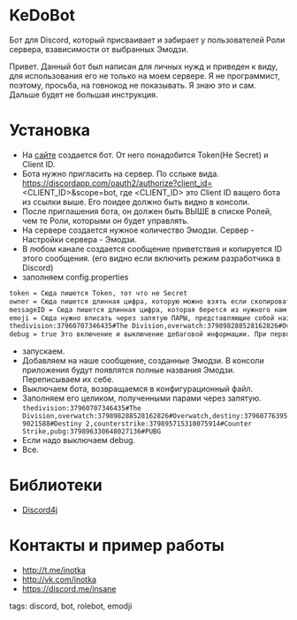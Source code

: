 # KeDoBot
Бот для Discord, который присваивает и забирает у пользователей Роли сервера, взависимости от выбранных Эмодзи. 

Привет. Данный бот был написан для личных нужд и приведен к виду, для использования его не только на моем сервере. Я не программист, поэтому, просьба, на говнокод не показывать. Я знаю это и сам. Дальше будет не большая инструкция. 

# Установка
[dev]: <https://discordapp.com/developers/applications/me>
- На [сайте][dev] создается бот. От него понадобится Token(Не Secret) и Client ID.
- Бота нужно пригласить на сервер. По сслыке вида.  https://discordapp.com/oauth2/authorize?client_id=<CLIENT_ID>&scope=bot, где <CLIENT_ID> это Client ID ващего бота из ссылки выше. Его поидее должно быть видно в консоли.
- После приглашения бота, он должен быть ВЫШЕ в списке Ролей, чем те Роли, которыми он будет управлять.
- На сервере создается нужное количество Эмодзи. Сервер - Настройки сервера - Эмодзи.
- В любом канале создается сообщение приветствия и копируется ID этого сообщения. (его видно если включить режим разработчика в Discord)
- заполняем config.properties
```sh
token = Сюда пишется Token, тот что не Secret
owner = Сюда пишется длинная цифра, которую можно взять если скопировать ID кликнув в чате на себе.
messageID = Сюда пишется длинная цифра, которая берется из нужного нам сообщения приветствия.
emoji = Сюда нужно вписать через запятую ПАРЫ, представляющие собой название Эмодзи и название Роли. Выглядит вот так. thedivision:37960707346435#The Division. Это одна Пара до знака # идет название Эмодзи, после знака название Роли. Через запятую их может быть несколько. 
thedivision:37960707346435#The Division,overwatch:379898288528162826#Overwatch,destiny:379607763959021588#Destiny 2,counterstrike:379895715310075914#Counter Strike,pubg:379896330648027136#PUBG
debug = true Это включение и выключение дебаговой информации. При первом запуске надо сделать true, после можно сделать false.
```
- запускаем.
- Добавляем на наше сообщение, созданные Эмодзи. В консоли приложения будут появлятся полные названия Эмодзи. Переписываем их себе.
- Выключаем бота, возвращаемся в конфигурационный файл.
- Заполняем его целиком, полученными парами через запятую. 
```thedivision:37960707346435#The Division,overwatch:379898288528162826#Overwatch,destiny:379607763959021588#Destiny 2,counterstrike:379895715310075914#Counter Strike,pubg:379896330648027136#PUBG ```
- Если надо выключаем debug.
- Все. 

# Библиотеки
[d4j]: <https://github.com/austinv11/Discord4J>
- [Discord4j][d4j]

# Контакты и пример работы
- http://t.me/inotka
- http://vk.com/inotka
- https://discord.me/insane


tags: discord, bot, rolebot, emodji

